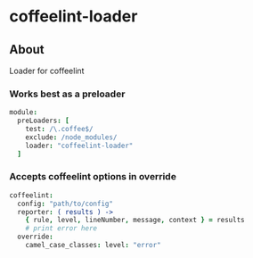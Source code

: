 
coffeelint-loader
===

About
---

Loader for coffeelint

### Works best as a preloader

```coffee
module:
  preLoaders: [
    test: /\.coffee$/
    exclude: /node_modules/
    loader: "coffeelint-loader"
  ]
```

### Accepts coffeelint options in override

```coffee
coffeelint:
  config: "path/to/config"
  reporter: ( results ) ->
    { rule, level, lineNumber, message, context } = results
    # print error here
  override:
    camel_case_classes: level: "error"
```

